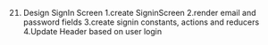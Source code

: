 21. Design SignIn Screen
    1.create SigninScreen
    2.render email and password fields
    3.create signin constants, actions and reducers
    4.Update Header based on user login
